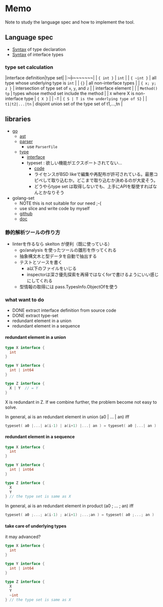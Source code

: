 # Memo

Note to study the language spec and how to implement the tool.

## Language spec

- [Syntax](https://go.dev/ref/spec#Type_declarations) of type declaration
- [Syntax](https://go.dev/ref/spec#Interface_types) of interface types

### type set calculation

|interface definition|type set|
|:~~~~~~~~~~~~~~~~~~~~~~~~~~~~~~~~~|:~~~~~~~~~~~~~~~~~~~~~~~~~~~~~~~~~~~~~~~|
| `{ int }`                        | `int`                                  |
| `{ ~int }`                       | all type whose underlying type is `int` |
| `{}`                             | all non-interface types |
| `{ x; y; z }`                    | intersection of type set of `x`, `y`, and `z` |
| interface element                |    |
| `Method() tp`                    | types whose method set include the method |
| `X` where X is non-interface type | `{ X }`   |
| `~T`                              | `{ S | T is the underlying type of S}` |
| `t1|t2|...|tn`                    | disjoint union set of the type set of t1,...,tn |

## libraries

- [go](https://pkg.go.dev/go@go1.18)
  - [ast](https://pkg.go.dev/go/ast)
  - [parser](https://pkg.go.dev/go/parser@go1.18)
    - use `ParserFile`
  - [type](https://pkg.go.dev/go/types@go1.18)
    - [interface](https://pkg.go.dev/go/types@go1.18#Interface)
    - typeset : 欲しい機能がエクスポートされてない...
      - [code](https://cs.opensource.google/go/go/+/refs/tags/go1.18:src/go/types/typeset.go)
      - ライセンスがBSD likeで編集や再配布が許可されている。最悪コピペして取り込むか。どこまで取り込むか決めるのが大変そう。
      - どうやらtype set は取得しないでも、上手にAPIを駆使すればなんとかなりそう
- golang-set
  - NOTE this is not suitable for our need ;-(
  - use slice and write code by myself
  - [github](https://github.com/deckarep/golang-set)
  - [doc](https://pkg.go.dev/github.com/deckarep/golang-set)

### 静的解析ツールの作り方

- linterを作るなら skelton が便利（既に使っている）
  - go/analysis を使ったツールの雛形を作ってくれる
  - 抽象構文木と型データを自動で抽出する
  - テストとソースを書く
    - a以下のファイルをいじる
    - inspectorは深さ優先探索を再帰ではなくforで書けるようにいい感じにしてくれる
  - 型情報の取得には pass.TypesInfo.ObjectOfを使う

### what want to do

- DONE extract interface definition from source code
- DONE extract type-set
- redundant element in a union
- redundant element in a sequence

#### redundant element in a union

```go
type X interface {
  int
}

type Y interface {
  int | int64
}

type Z interface {
  X | Y  // = Y
}
```

X is redundant in Z.
If we combine further, the problem become not easy to solve.

In general,  ai is an redundant element in union (a0 | ... | an) iff

```go
typeset( a0 |...| a(i-1) | a(i+1) |...| an ) = typeset( a0 |...| an )
```

#### redundant element in a sequence

```go
type X interface {
  int
}

type Y interface {
  int | int64
}

type Z interface {
  X
  Y
} // the type set is same as X
```

In general,  ai is an redundant element in product (a0 ; ... ; an) iff

```go
typeset( a0 ;...; a(i-1) ; a(i+1) ;...;an ) = typeset( a0 ;...; an )
```

#### take care of underlying types

it may advanced?

```go
type X interface {
  int
}

type Y interface {
  int | int64
}

type Z interface {
  X
  Y
  ~int
} // the type set is same as X
```
